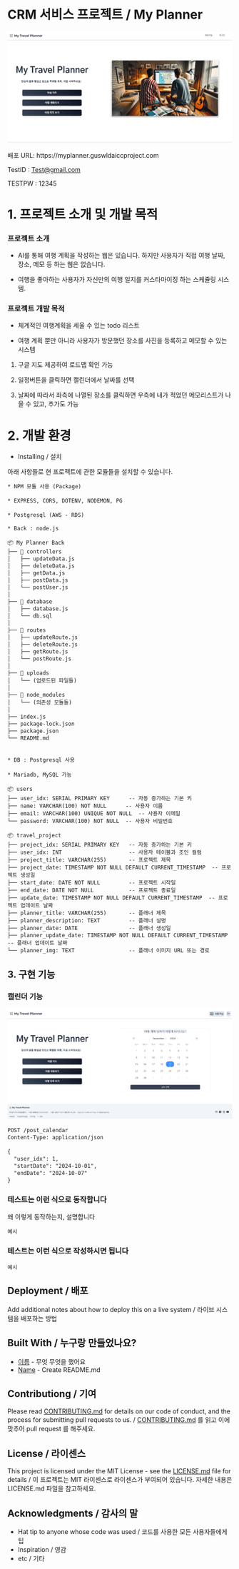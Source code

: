 # CRM 서비스 프로젝트 / My Planner

<p align="center">
  <img src="./uploads/mainpage.png">
</p>

<P align="justify">
  배포 URL: https://myplanner.guswldaiccproject.com

  
  TestID : Test@gmail.com


  TESTPW : 12345


</p>

# 1. 프로젝트 소개 및 개발 목적


### 프로젝트 소개
  
  *  AI를 통해 여행 계획을 작성하는 웹은 있습니다. 하지만 사용자가 직접 여행 날짜, 장소, 메모 등 하는 웹은 없습니다.


  * 여행을 좋아하는 사용자가 자신만의 여행 일지를 커스타마이징 하는 스케쥴링 시스템.


### 프로젝트 개발 목적

  * 체계적인 여행계획을 세울 수 있는 todo 리스트 


  * 여행 계획 뿐만 아니라 사용자가 방문했던 장소를 사진을 등록하고 메모할 수 있는 시스템


  1. 구글 지도 제공하여 로드맵 확인 가능


  2. 일정버튼을 클릭하면 캘린더에서 날짜를 선택


  3. 날짜에 따라서 좌측에 나열된 장소를 클릭하면 우측에 내가 적었던 메모리스트가 나올 수 있고, 추가도 가능


# 2. 개발 환경

* Installing / 설치

아래 사항들로 현 프로젝트에 관한 모듈들을 설치할 수 있습니다.

```
* NPM 모듈 사용 (Package)

* EXPRESS, CORS, DOTENV, NODEMON, PG

* Postgresql (AWS - RDS)
```

```
* Back : node.js

📦 My Planner Back
├── 📂 controllers
│   ├── updateData.js
│   ├── deleteData.js
│   ├── getData.js
│   ├── postData.js
│   └── postUser.js
│
├── 📂 database
│   ├── database.js
│   └── db.sql
│
├── 📂 routes
│   ├── updateRoute.js
│   ├── deleteRoute.js
│   ├── getRoute.js
│   └── postRoute.js
│
├── 📂 uploads
│   └── (업로드된 파일들)
│
├── 📂 node_modules
│   └── (의존성 모듈들)
│
├── index.js
├── package-lock.json
├── package.json
└── README.md


* DB : Postgresql 사용

* Mariadb, MySQL 가능

📦 users
├── user_idx: SERIAL PRIMARY KEY      -- 자동 증가하는 기본 키
├── name: VARCHAR(100) NOT NULL      -- 사용자 이름
├── email: VARCHAR(100) UNIQUE NOT NULL  -- 사용자 이메일 
└── password: VARCHAR(100) NOT NULL  -- 사용자 비밀번호

📦 travel_project
├── project_idx: SERIAL PRIMARY KEY   -- 자동 증가하는 기본 키
├── user_idx: INT                     -- 사용자 테이블과 조인 컬럼 
├── project_title: VARCHAR(255)       -- 프로젝트 제목
├── project_date: TIMESTAMP NOT NULL DEFAULT CURRENT_TIMESTAMP  -- 프로젝트 생성일
├── start_date: DATE NOT NULL         -- 프로젝트 시작일
├── end_date: DATE NOT NULL           -- 프로젝트 종료일
├── update_date: TIMESTAMP NOT NULL DEFAULT CURRENT_TIMESTAMP  -- 프로젝트 업데이트 날짜
├── planner_title: VARCHAR(255)       -- 플래너 제목
├── planner_description: TEXT         -- 플래너 설명
├── planner_date: DATE                -- 플래너 생성일
├── planner_update_date: TIMESTAMP NOT NULL DEFAULT CURRENT_TIMESTAMP  -- 플래너 업데이트 날짜
└── planner_img: TEXT                 -- 플래너 이미지 URL 또는 경로
```

## 3.  구현 기능

### 캘린더 기능

<p align="center">
  <img src="./uploads/calendar.png">
</p>

```
POST /post_calendar
Content-Type: application/json

{
  "user_idx": 1,
  "startDate": "2024-10-01",
  "endDate": "2024-10-07"
}

```

### 테스트는 이런 식으로 동작합니다

왜 이렇게 동작하는지, 설명합니다

```
예시
```

### 테스트는 이런 식으로 작성하시면 됩니다

```
예시
```

## Deployment / 배포

Add additional notes about how to deploy this on a live system / 라이브 시스템을 배포하는 방법

## Built With / 누구랑 만들었나요?

* [이름](링크) - 무엇 무엇을 했어요
* [Name](Link) - Create README.md

## Contributiong / 기여

Please read [CONTRIBUTING.md](https://gist.github.com/PurpleBooth/b24679402957c63ec426) for details on our code of conduct, and the process for submitting pull requests to us. / [CONTRIBUTING.md](https://gist.github.com/PurpleBooth/b24679402957c63ec426) 를 읽고 이에 맞추어 pull request 를 해주세요.

## License / 라이센스

This project is licensed under the MIT License - see the [LICENSE.md](https://gist.github.com/PurpleBooth/LICENSE.md) file for details / 이 프로젝트는 MIT 라이센스로 라이센스가 부여되어 있습니다. 자세한 내용은 LICENSE.md 파일을 참고하세요.

## Acknowledgments / 감사의 말

* Hat tip to anyone whose code was used / 코드를 사용한 모든 사용자들에게 팁
* Inspiration / 영감
* etc / 기타

<!-- Stack Icon Refernces -->

[react]: /uploads/react.png
[node]: /uploads/nodejs.png
[pg]: /uploads/pg.png

